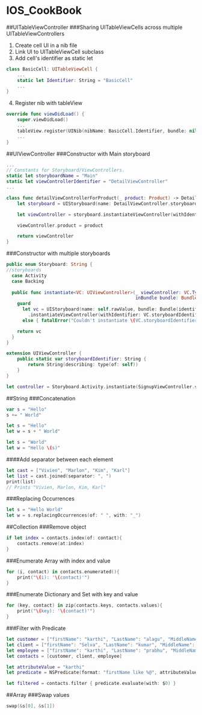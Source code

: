 # IOS_CookBook

##UITableViewController
###Sharing UITableViewCells across multiple UITableViewControllers
1) Create cell UI in a nib file  
2) Link UI to UITableViewCell subclass  
3) Add cell's identifier as static let
```swift
class BasicCell: UITableViewCell {
	...
	static let Identifier: String = "BasicCell"   
	...
}
```
4) Register nib with tableView
```swift
override func viewDidLoad() {
	super.viewDidLoad()
	...
	tableView.register(UINib(nibName: BasicCell.Identifier, bundle: nil), forCellReuseIdentifier: BasicCell.Identifier)
	...
}

```

##UIViewController
###Constructor with Main storyboard
```swift
...
// Constants for Storyboard/ViewControllers.
static let storyboardName = "Main"
static let viewControllerIdentifier = "DetailViewController"
...

class func detailViewControllerForProduct(_ product: Product) -> DetailViewController {
	let storyboard = UIStoryboard(name: DetailViewController.storyboardName, bundle: nil)

	let viewController = storyboard.instantiateViewController(withIdentifier: DetailViewController.viewControllerIdentifier) as! DetailViewController

	viewController.product = product

	return viewController
}
```

###Constructor with multiple storyboards
```swift
public enum Storyboard: String {
//storyboards
  case Activity
  case Backing
  
  public func instantiate<VC: UIViewController>(_ viewController: VC.Type,
                                                inBundle bundle: Bundle = Bundle.main) -> VC {
    guard
      let vc = UIStoryboard(name: self.rawValue, bundle: Bundle(identifier: bundle.identifier))
        .instantiateViewController(withIdentifier: VC.storyboardIdentifier) as? VC
      else { fatalError("Couldn't instantiate \(VC.storyboardIdentifier) from \(self.rawValue)") }

    return vc
  }
}

extension UIViewController {
	public static var storyboardIdentifier: String {
		return String(describing: type(of: self))
	}
}

let controller = Storyboard.Activity.instantiate(SignupViewController.self)
```

##String
###Concatenation
```swift
var s = "Hello"
s += " World"

let s = "Hello"
let w = s + " World"

let s = "World"
let w = "Hello \(s)"
```
####Add separator between each element
```swift
let cast = ["Vivien", "Marlon", "Kim", "Karl"]
let list = cast.joined(separator: ", ")
print(list)
// Prints "Vivien, Marlon, Kim, Karl"
```
###Replacing Occurrences
```swift
let s = "Hello World"
let w = s.replacingOccurrences(of: " ", with: "_")
```

##Collection
###Remove object
```swift
if let index = contacts.index(of: contact){
	contacts.remove(at:index)
}
```
###Enumerate Array with index and value
```swift
for (i, contact) in contacts.enumerated(){
	print("\(i): '\(contact)'")
}
```

###Enumerate Dictionary and Set with key and value
```swift
for (key, contact) in zip(contacts.keys, contacts.values){
    print("\(key): '\(contact)'")
}
```
###Filter with Predicate
```swift
let customer = ["firstName": "karthi", "LastName": "alagu", "MiddleName": "prabhu"]
let client = ["firstName": "Selva", "LastName": "kumar", "MiddleName": "m"]
let employee = ["firstName": "karthi", "LastName": "prabhu", "MiddleName": "kp"]
let contacts = [customer, client, employee]

let attributeValue = "karthi"
let predicate = NSPredicate(format: "firstName like %@", attributeValue)

let filtered = contacts.filter { predicate.evaluate(with: $0) }
```

##Array
###Swap values
```swift
swap(&s[0], &s[1])
```
